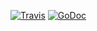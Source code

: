 [![Travis](https://travis-ci.org/etnz/graph.svg?branch=master)](https://travis-ci.org/etnz/graph.svg?branch=master)
[![GoDoc](https://godoc.org/github.com/etnz/graph?status.svg)](https://godoc.org/github.com/etnz/graph)

